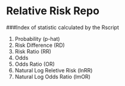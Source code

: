Relative Risk Repo
========

###Index of statistic calculated by the Rscript
1.  Probability (p-hat)   
2.  Risk Difference (RD)    
3.  Risk Ratio (RR)    
4.  Odds     
5.  Odds Ratio (OR)
6.  Natural Log Reletive Risk (lnRR)
7.  Natural Log Odds Ratio (lmOR)



